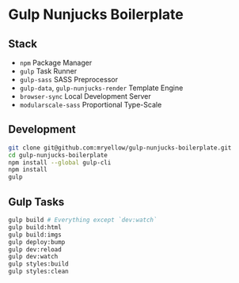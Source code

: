 # Gulp Nunjucks Boilerplate

## Stack

* `npm` Package Manager
* `gulp` Task Runner
* `gulp-sass` SASS Preprocessor
* `gulp-data`, `gulp-nunjucks-render` Template Engine
* `browser-sync` Local Development Server
* `modularscale-sass` Proportional Type-Scale

## Development

```bash
git clone git@github.com:mryellow/gulp-nunjucks-boilerplate.git
cd gulp-nunjucks-boilerplate
npm install --global gulp-cli
npm install
gulp
```

## Gulp Tasks

```bash
gulp build # Everything except `dev:watch`
gulp build:html
gulp build:imgs
gulp deploy:bump
gulp dev:reload
gulp dev:watch
gulp styles:build
gulp styles:clean
```
